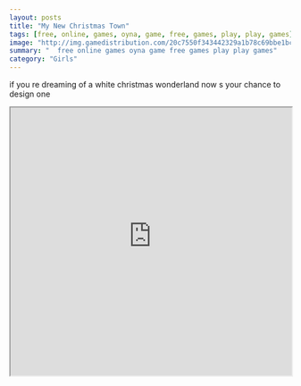 ```yaml
---
layout: posts
title: "My New Christmas Town"
tags: [free, online, games, oyna, game, free, games, play, play, games]
image: "http://img.gamedistribution.com/20c7550f343442329a1b78c69bbe1bc8.jpg"
summary: "  free online games oyna game free games play play games"
category: "Girls"
---
```


if you re dreaming of a white christmas wonderland now s your chance to design one

<iframe width="100%" height="480px;" src="http://flash.gamedistribution.com?game=20c7550f343442329a1b78c69bbe1bc8"></iframe>